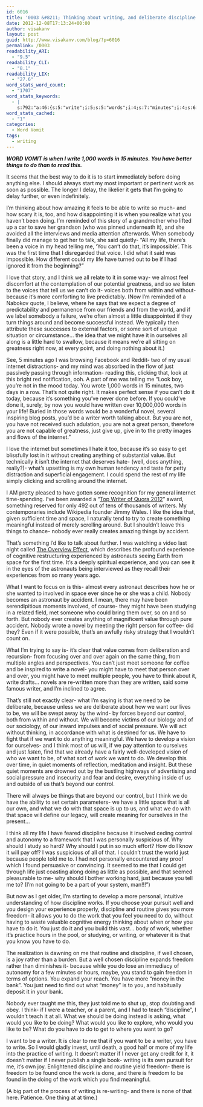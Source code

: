```yaml
---
id: 6016
title: '0003 &#8211; Thinking about writing, and deliberate discipline'
date: 2012-12-08T17:13:24+00:00
author: visakanv
layout: post
guid: http://www.visakanv.com/blog/?p=6016
permalink: /0003
readability_ARI:
  - "9.5"
readability_CLI:
  - "8.1"
readability_LIX:
  - "27.6"
word_stats_word_count:
  - "1707"
word_stats_keywords:
  - |
    s:792:"a:46:{s:5:"write";i:5;s:5:"words";i:4;s:7:"minutes";i:4;s:6:"things";i:5;s:4:"work";i:6;s:8:"possible";i:3;s:8:"thinking";i:3;s:4:"said";i:3;s:4:"life";i:7;s:5:"can't";i:4;s:4:"time";i:6;s:5:"think";i:6;s:9:"greatness";i:3;s:7:"because";i:9;s:6:"little";i:4;s:7:"instead";i:3;s:4:"hard";i:3;s:5:"right";i:3;s:8:"internet";i:6;s:4:"just";i:10;s:4:"part";i:3;s:7:"written";i:3;s:5:"novel";i:3;s:6:"writer";i:5;s:6:"person";i:3;s:5:"value";i:3;s:4:"well";i:5;s:4:"like";i:5;s:5:"space";i:6;s:10:"meaningful";i:3;s:8:"accident";i:3;s:10:"experience";i:3;s:4:"want";i:8;s:8:"involved";i:3;s:7:"moments";i:3;s:5:"clear";i:3;s:4:"meet";i:3;s:4:"need";i:3;s:7:"control";i:4;s:7:"develop";i:3;s:4:"find";i:3;s:10:"discipline";i:7;s:5:"found";i:3;s:7:"routine";i:3;s:7:"freedom";i:6;s:7:"writing";i:5;}";
word_stats_cached:
  - "1"
categories:
  - Word Vomit
tags:
  - writing
---
```

_**WORD VOMIT is when I write 1,000 words in 15 minutes. You have better things to do than to read this.**_

It seems that the best way to do it is to start immediately before doing anything else. I should always start my most important or pertinent work as soon as possible. The longer I delay, the likelier it gets that I&#8217;m going to delay further, or even indefinitely.

I&#8217;m thinking about how amazing it feels to be able to write so much- and how scary it is, too, and how disappointing it is when you realize what you haven&#8217;t been doing. I&#8217;m reminded of this story of a grandmother who lifted up a car to save her grandson (who was pinned underneath it), and she avoided all the interviews and media attention afterwards. When somebody finally did manage to get her to talk, she said quietly- &#8220;All my life, there&#8217;s been a voice in my head telling me, &#8216;You can&#8217;t do that, it&#8217;s impossible&#8217;. This was the first time that I disregarded that voice. I did what it said was impossible. How different could my life have turned out to be if I had ignored it from the beginning?&#8221;

I love that story, and I think we all relate to it in some way- we almost feel discomfort at the contemplation of our potential greatness, and so we listen to the voices that tell us we can&#8217;t do it- voices both from within and without- because it&#8217;s more comforting to live predictably. (Now I&#8217;m reminded of a Nabokov quote, I believe, where he says that we expect a degree of predictability and permanence from our friends and from the world, and if we label somebody a failure, we&#8217;re often almost a little disappointed if they turn things around and become successful instead. We typically then attribute these successes to external factors, or some sort of unique situation or circumstance&#8230; the idea that we might have it in ourselves all along is a little hard to swallow, because it means we&#8217;re all sitting on greatness right now, at every point, and doing nothing about it.)

See, 5 minutes ago I was browsing Facebook and Reddit- two of my usual internet distractions- and my mind was absorbed in the flow of just passively passing through information- reading this, clicking that, look at this bright red notification, ooh. A part of me was telling me &#8220;Look boy, you&#8217;re not in the mood today. You wrote 1,000 words in 15 minutes, two days in a row. That&#8217;s not quite right. It makes perfect sense if you can&#8217;t do it today, because it&#8217;s something you&#8217;ve never done before. If you could&#8217;ve done it, surely, by now you would have written over 10,000,000 words in your life! Buried in those words would be a wonderful novel, several inspiring blog posts, you&#8217;d be a writer worth talking about. But you are not, you have not received such adulation, you are not a great person, therefore you are not capable of greatness, just give up, give in to the pretty images and flows of the internet.&#8221;

I love the internet but sometimes I hate it too, because it&#8217;s so easy to get blissfully lost in it without creating anything of substantial value. But technically it isn&#8217;t the internet that deserves hate- (well, does anything, really?)- what&#8217;s upsetting is my own human tendency and taste for petty distraction and superficial engagement. I could spend the rest of my life simply clicking and scrolling around the internet.

I AM pretty pleased to have gotten some recognition for my general internet time-spending. I&#8217;ve been awarded a &#8220;[Top Writer of Quora 2012](http://www.quora.com/Top-Writers-on-Quora)&#8221; award, something reserved for only 492 out of tens of thousands of writers. My contemporaries include Wikipedia founder Jimmy Wales. I like the idea that, given sufficient time and space, I naturally tend to try to create something meaningful instead of merely scrolling around. But I shouldn&#8217;t leave this things to chance- nobody ever really creates amazing things by accident.

That&#8217;s something I&#8217;d like to talk about further. I was watching a video last night called [The Overview Effect](http://vimeo.com/55073825), which describes the profound experience of cognitive restructuring experienced by astronauts seeing Earth from space for the first time. It&#8217;s a deeply spiritual experience, and you can see it in the eyes of the astronauts being interviewed as they recall their experiences from so many years ago.

What I want to focus on is this- almost every astronaut describes how he or she wanted to involved in space ever since he or she was a child. Nobody becomes an astronaut by accident. I mean, there may have been serendipitious moments involved, of course- they might have been studying in a related field, met someone who could bring them over, so on and so forth. But nobody ever creates anything of magnificent value through pure accident. Nobody wrote a novel by meeting the right person for coffee- did they? Even if it were possible, that&#8217;s an awfully risky strategy that I wouldn&#8217;t count on.

What I&#8217;m trying to say is- it&#8217;s clear that value comes from deliberation and recursion- from focusing over and over again on the same thing, from multiple angles and perspectives. You can&#8217;t just meet someone for coffee and be inspired to write a novel- you might have to meet that person over and over, you might have to meet multiple people, you have to think about it, write drafts&#8230; novels are re-written more than they are written, said some famous writer, and I&#8217;m inclined to agree.

That&#8217;s still not exactly clear- what I&#8217;m saying is that we need to be deliberate, because unless we are deliberate about how we want our lives to be, we will be swept away by the wind- by forces beyond our control, both from within and without. We will become victims of our biology and of our sociology, of our inward impulses and of social pressure. We will act without thinking, in accordance with what is destined for us. We have to fight that if we want to do anything meaningful. We have to develop a vision for ourselves- and I think most of us will, if we pay attention to ourselves and just _listen_, find that we already have a fairly well-developed vision of who we want to be, of what sort of work we want to do. We develop this over time, in quiet moments of reflection, meditation and insight. But these quiet moments are drowned out by the bustling highways of advertising and social pressure and insecurity and fear and desire, everything inside of us and outside of us that&#8217;s beyond our control.

There will always be things that are beyond our control, but I think we do have the ability to set certain parameters- we have a little space that is all our own, and what we do with that space is up to us, and what we do with that space will define our legacy, will create meaning for ourselves in the present&#8230;

I think all my life I have feared discipline because it involved ceding control and autonomy to a framework that I was personally suspicious of. Why should I study so hard? Why should I put in so much effort? How do I know it will pay off? I was suspicious of all of that. I couldn&#8217;t trust the world just because people told me to. I had not personally encountered any proof which I found persuasive or convincing. It seemed to me that I could get through life just coasting along doing as little as possible, and that seemed pleasurable to me- why should I bother working hard, just because you tell me to? (I&#8217;m not going to be a part of your system, man!!!&#8221;)

But now as I get older, I&#8217;m starting to develop a more personal, intuitive understanding of how discipline works. If you choose your pursuit well and you design your experience properly, discipline and routine gives you more freedom- it allows you to do the work that you feel you need to do, without having to waste valuable cognitive energy thinking about when or how you have to do it. You just do it and you build this vast&#8230; body of work, whether it&#8217;s practice hours in the pool, or studying, or writing, or whatever it is that you know you have to do.

The realization is dawning on me that routine and discipline, if well chosen, is a joy rather than a burden. But a well chosen discipline expands freedom rather than diminishes it- because while you do lose an immediacy of autonomy for a few minutes or hours, maybe, you stand to gain freedom in terms of options. You expand your reach. You have more &#8220;money in the bank&#8221;. You just need to find out what &#8220;money&#8221; is to you, and habitually deposit it in your bank.

Nobody ever taught me this, they just told me to shut up, stop doubting and obey. I think- if I were a teacher, or a parent, and I had to teach &#8220;discipline&#8221;, I wouldn&#8217;t teach it at all. What we should be doing instead is asking, what would you like to be doing? What would you like to explore, who would you like to be? What do you have to do to get to where you want to go?

I want to be a writer. It is clear to me that if you want to be a writer, you have to write. So I would gladly invest, until death, a good half or more of my life into the practice of writing. It doesn&#8217;t matter if I never get any credit for it, it doesn&#8217;t matter if I never publish a single book- writing is its own pursuit for me, it&#8217;s own joy. Enlightened discipline and routine yield freedom- there is freedom to be found once the work is done, and there is freedom to be found in the doing of the work which you find meaningful.

(A big part of the process of writing is re-writing- and there is none of that here. Patience. One thing at at time.)